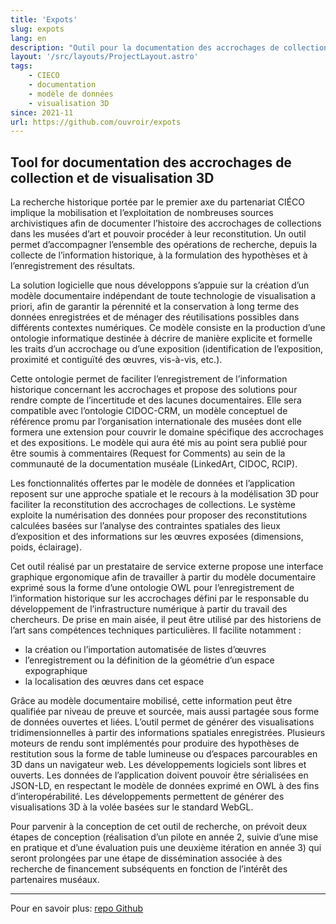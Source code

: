 ```yaml
---
title: 'Expots'
slug: expots
lang: en
description: "Outil pour la documentation des accrochages de collection et de visualisation 3D"
layout: '/src/layouts/ProjectLayout.astro'
tags: 
    - CIECO
    - documentation
    - modèle de données
    - visualisation 3D
since: 2021-11
url: https://github.com/ouvroir/expots
---
```


## Tool for documentation des accrochages de collection et de visualisation 3D

La recherche historique portée par le premier axe du partenariat CIÉCO implique la mobilisation et l’exploitation de nombreuses sources archivistiques afin de documenter l’histoire des accrochages de collections dans les musées d’art et pouvoir procéder à leur reconstitution. Un outil permet d’accompagner l’ensemble des opérations de recherche, depuis la collecte de l’information historique, à la formulation des hypothèses et à l’enregistrement des résultats.

La solution logicielle que nous développons s’appuie sur la création d’un modèle documentaire indépendant de toute technologie de visualisation a priori, afin de garantir la pérennité et la conservation à long terme des données enregistrées et de ménager des réutilisations possibles dans différents contextes numériques. Ce modèle consiste en la production d’une ontologie informatique destinée à décrire de manière explicite et formelle les traits d’un accrochage ou d’une exposition (identification de l’exposition, proximité et contiguïté des œuvres, vis-à-vis, etc.).

Cette ontologie permet de faciliter l’enregistrement de l’information historique concernant les accrochages et propose des solutions pour rendre compte de l’incertitude et des lacunes documentaires. Elle sera compatible avec l’ontologie CIDOC-CRM, un modèle conceptuel de référence promu par l’organisation internationale des musées dont elle formera une extension pour couvrir le domaine spécifique des accrochages et des expositions. Le modèle qui aura été mis au point sera publié pour être soumis à commentaires (Request for Comments) au sein de la communauté de la documentation muséale (LinkedArt, CIDOC, RCIP).

Les fonctionnalités offertes par le modèle de données et l’application reposent sur une approche spatiale et le recours à la modélisation 3D pour faciliter la reconstitution des accrochages de collections. Le système exploite la numérisation des données pour proposer des reconstitutions calculées basées sur l’analyse des contraintes spatiales des lieux d’exposition et des informations sur les œuvres exposées (dimensions, poids, éclairage).

Cet outil réalisé par un prestataire de service externe propose une interface graphique ergonomique afin de travailler à partir du modèle documentaire exprimé sous la forme d’une ontologie OWL pour l’enregistrement de l’information historique sur les accrochages défini par le responsable du développement de l’infrastructure numérique à partir du travail des chercheurs. De prise en main aisée, il peut être utilisé par des historiens de l’art sans compétences techniques particulières. Il facilite notamment :

- la création ou l’importation automatisée de listes d’œuvres
- l’enregistrement ou la définition de la géométrie d’un espace expographique
- la localisation des œuvres dans cet espace

Grâce au modèle documentaire mobilisé, cette information peut être qualifiée par niveau de preuve et sourcée, mais aussi partagée sous forme de données ouvertes et liées. L’outil permet de générer des visualisations tridimensionnelles à partir des informations spatiales enregistrées. Plusieurs moteurs de rendu sont implémentés pour produire des hypothèses de restitution sous la forme de table lumineuse ou d’espaces parcourables en 3D dans un navigateur web. Les développements logiciels sont libres et ouverts. Les données de l’application doivent pouvoir être sérialisées en JSON-LD, en respectant le modèle de données exprimé en OWL à des fins d’interopérabilité. Les développements permettent de générer des visualisations 3D à la volée basées sur le standard WebGL.

Pour parvenir à la conception de cet outil de recherche, on prévoit deux étapes de conception (réalisation d’un pilote en année 2, suivie d’une mise en pratique et d’une évaluation puis une deuxième itération en année 3) qui seront prolongées par une étape de dissémination associée à des recherche de financement subséquents en fonction de l’intérêt des partenaires muséaux.

---

Pour en savoir plus: [repo Github](https://github.com/ouvroir/expots)
